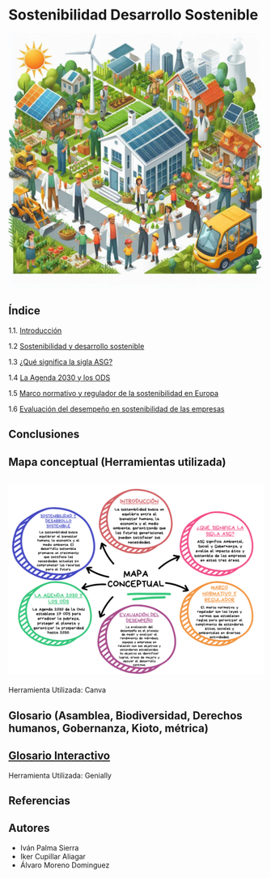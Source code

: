 # Sostenibilidad Desarrollo Sostenible
![introduccion](img/sostenibilidad2.jpeg)
## Índice
1.1. [Introducción](introduccion.md)

1.2 [Sostenibilidad y desarrollo sostenible](Sostenibilidad.md)

1.3 [¿Qué significa la sigla ASG?]()

1.4 [La Agenda 2030 y los ODS](agenda.md)

1.5 [Marco normativo y regulador de la sostenibilidad en Europa]()

1.6 [Evaluación del desempeño en sostenibilidad de las empresas]()

## Conclusiones
## Mapa conceptual (Herramientas utilizada)
![mapa conceptual](img/mapaconceptual.png)
---
Herramienta Utilizada: Canva
## Glosario (Asamblea, Biodiversidad, Derechos humanos, Gobernanza, Kioto, métrica)
[Glosario Interactivo](https://view.genially.com/672c81a613e6505420dc0335/interactive-content-glosario-interactivo-sostenibilidad-y-desarrollo-sostenible)
---
Herramienta Utilizada: Genially
## Referencias
## Autores
- Iván Palma Sierra
- Iker Cupillar Aliagar
- Álvaro Moreno Dominguez
